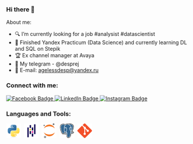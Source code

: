 ### Hi there 👋


About me:

- :mag: I’m currently looking for a job #analysist #datascientist 
- :seedling: Finished Yandex Practicum (Data Science) and currently learning DL and SQL on Stepik
- :trophy: Ex channel manager at Avaya
- :rocket: My telegram - @desprej
- :incoming_envelope: E-mail: agelessdesp@yandex.ru

### Connect with me:

<div id="badges">
  <a href="https://www.facebook.com/sokolova.ana7">
    <img src="https://img.shields.io/badge/Facebook-blue?logo=facebook&logoColor=white&style=for-the-badge" alt="Facebook Badge"/>
  </a>
  <a href="https://www.linkedin.com/in/anastasia-sokolova-8b7044208">
    <img src="https://img.shields.io/badge/LinkedIn-blue?style=for-the-badge&logo=linkedin&logoColor=white" alt="LinkedIn Badge""/>
  </a>
  <a href="https://instagram.com/ewiges__gluck?igshid=YmMyMTA2M2Y=">
    <img src="https://img.shields.io/badge/Instagram-red?logo=instagram&logoColor=black&style=for-the-badge" alt="Instagram Badge"/>
  </a>
</div>

### Languages and Tools:

<img src="https://github.com/devicons/devicon/blob/master/icons/python/python-original.svg" title="Python" alt="Python" width="40" height="40"/>&nbsp;
<img src="https://github.com/devicons/devicon/blob/master/icons/pandas/pandas-original.svg" title="Pandas" alt="Pandas" width="40" height="40"/>&nbsp;
<img src="https://github.com/devicons/devicon/blob/master/icons/jupyter/jupyter-original.svg" title="Jupyter Notebook" alt="Jupyter Notebook" width="40" height="40"/>&nbsp;
<img src="https://github.com/devicons/devicon/blob/master/icons/postgresql/postgresql-original.svg" title="PostgreSQL" alt="PostgreSQL" width="40" height="40"/>&nbsp;
<img src="https://github.com/devicons/devicon/blob/master/icons/git/git-original.svg" title="Git" alt="Git" width="40" height="40"/>&nbsp;

